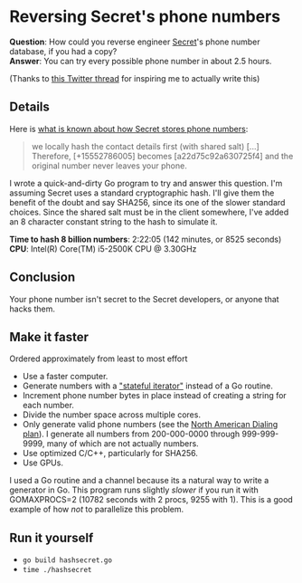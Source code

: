# Reversing Secret's phone numbers

**Question**: How could you reverse engineer [Secret](https://www.secret.ly/)'s phone number database, if you had a copy?  
**Answer**: You can try every possible phone number in about 2.5 hours.

(Thanks to [this Twitter thread](https://twitter.com/coda/status/436267472639897600) for inspiring me to actually write this)

## Details

Here is [what is known about how Secret stores phone numbers](https://medium.com/secret-den/12ab82fda29f):

> we locally hash the contact details first (with shared salt) [...] Therefore, [+15552786005] becomes [a22d75c92a630725f4] and the original number never leaves your phone.

I wrote a quick-and-dirty Go program to try and answer this question. I'm assuming Secret uses a standard cryptographic hash. I'll give them the benefit of the doubt and say SHA256, since its one of the slower standard choices. Since the shared salt must be in the client somewhere, I've added an 8 character constant string to the hash to simulate it.

**Time to hash 8 billion numbers**: 2:22:05 (142 minutes, or 8525 seconds)  
**CPU**: Intel(R) Core(TM) i5-2500K CPU @ 3.30GHz


## Conclusion

Your phone number isn't secret to the Secret developers, or anyone that hacks them.


## Make it faster

Ordered approximately from least to most effort

* Use a faster computer.
* Generate numbers with a ["stateful iterator"](http://ewencp.org/blog/golang-iterators/) instead of a Go routine.
* Increment phone number bytes in place instead of creating a string for each number.
* Divide the number space across multiple cores.
* Only generate valid phone numbers (see the [North American Dialing plan](http://www.nanpa.com/)). I generate all numbers from 200-000-0000 through 999-999-9999, many of which are not actually numbers.
* Use optimized C/C++, particularly for SHA256.
* Use GPUs.

I used a Go routine and a channel because its a natural way to write a generator in Go. This program runs slightly *slower* if you run it with GOMAXPROCS=2 (10782 seconds with 2 procs, 9255 with 1). This is a good example of how *not* to parallelize this problem.


## Run it yourself

* `go build hashsecret.go`
* `time ./hashsecret`
